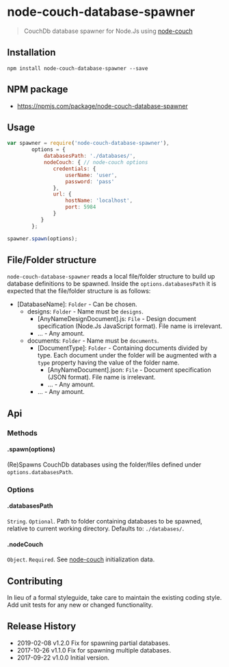 # node-couch-database-spawner

> CouchDb database spawner for Node.Js using [node-couch](https://npmjs.com/package/node-couch)

## Installation
```shell
npm install node-couch-database-spawner --save
```

## NPM package
* https://npmjs.com/package/node-couch-database-spawner

## Usage
```js
var spawner = require('node-couch-database-spawner'),
        options = {
            databasesPath: './databases/',
            nodeCouch: { // node-couch options
               credentials: {
                   userName: 'user',
                   password: 'pass'
               },
               url: {
                   hostName: 'localhost',
                   port: 5984
               }
           }
        };

spawner.spawn(options);
```

## File/Folder structure
`node-couch-database-spawner` reads a local file/folder structure to build up database definitions to be spawned. Inside the `options.databasesPath` it is expected that the file/folder structure is as follows:
* [DatabaseName]: `Folder` - Can be chosen.
    * designs: `Folder` - Name must be `designs`.
        * [AnyNameDesignDocument].js: `File` - Design document specification (Node.Js JavaScript format). File name is irrelevant.
        * ... - Any amount.
    * documents: `Folder` - Name must be `documents`.
        * [DocumentType]: `Folder` - Containing documents divided by type. Each document under the folder will be augmented with a `type` property having the value of the folder name.
            * [AnyNameDocument].json: `File` - Document specification (JSON format). File name is irrelevant.
            * ... - Any amount.
        * ... - Any amount.

## Api
### Methods
#### .spawn(options)
(Re)Spawns CouchDb databases using the folder/files defined under `options.databasesPath`.

### Options
#### .databasesPath
`String`. `Optional`. Path to folder containing databases to be spawned, relative to current working directory. Defaults to: `./databases/`.

#### .nodeCouch
`Object`. `Required`. See [node-couch](https://npmjs.com/package/node-couch) initialization data.

## Contributing
In lieu of a formal styleguide, take care to maintain the existing coding style. Add unit tests for any new or changed functionality.

## Release History

 * 2019-02-08   v1.2.0   Fix for spawning partial databases.
 * 2017-10-26   v1.1.0   Fix for spawning multiple databases.
 * 2017-09-22   v1.0.0   Initial version.